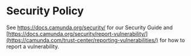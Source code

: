 # Security Policy

See https://docs.camunda.org/security/ for our Security Guide and [https://docs.camunda.org/security/report-vulnerability/](https://camunda.com/trust-center/reporting-vulnerabilities/) for how to report a vulnerability.

